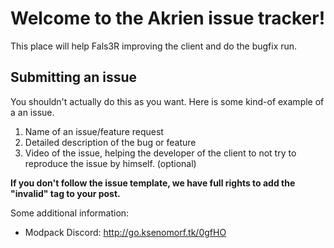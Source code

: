 # Welcome to the Akrien issue tracker!
This place will help Fals3R improving the client and do the bugfix run.

## Submitting an issue
You shouldn't actually do this as you want. Here is some kind-of example of a an issue.

1. Name of an issue/feature request
2. Detailed description of the bug or feature
3. Video of the issue, helping the developer of the client to not try to reproduce the issue by himself. (optional)

**If you don't follow the issue template, we have full rights to add the "invalid" tag to your post.**

Some additional information:
* Modpack Discord: http://go.ksenomorf.tk/0gfHO

